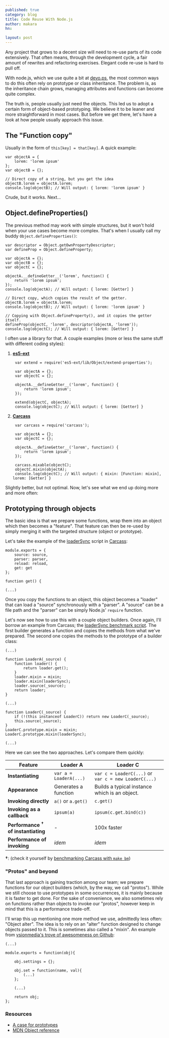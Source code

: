 ```yaml
---
published: true
category: blog
title: Code Reuse With Node.js
author: makara
hn: 

layout: post
---
```


Any project that grows to a decent size will need to re-use parts of its code extensively. That often means, through the development cycle, a fair amount of rewrites and refactoring exercises. Elegant code re-use is hard to pull off.

With node.js, which we use quite a bit at [devo.ps](http://devo.ps), the most common ways to do this often rely on prototype or class inheritance. The problem is, as the inheritance chain grows, managing attributes and functions can become quite complex.

The truth is, people usually just need the objects. This led us to adopt a certain form of object-based prototyping. We believe it to be leaner and more straightforward in most cases. But before we get there, let's have a look at how people usually approach this issue.

## The "Function copy"

Usually in the form of `this[key] = that[key]`. A quick example:

    var objectA = {
        lorem: 'lorem ipsum'
    };
    var objectB = {};
    
    // Direct copy of a string, but you get the idea
    objectB.lorem = objectA.lorem;
    console.log(objectB); // Will output: { lorem: 'lorem ipsum' }

Crude, but it works. Next...

## Object.defineProperties()

The previous method may work with simple structures, but it won't hold when your use cases become more complex. That's when I usually call my buddy `Object.defineProperties()`:

    var descriptor = Object.getOwnPropertyDescriptor;
    var defineProp = Object.defineProperty;
    
    var objectA = {};
    var objectB = {};
    var objectC = {};
    
    objectA.__defineGetter__('lorem', function() {
        return 'lorem ipsum';
    });
    console.log(objectA); // Will output: { lorem: [Getter] }
    
    // Direct copy, which copies the result of the getter.
    objectB.lorem = objectA.lorem;
    console.log(objectB); // Will output: { lorem: 'lorem ipsum' }
    
    // Copying with Object.defineProperty(), and it copies the getter itself.
    defineProp(objectC, 'lorem', descriptor(objectA, 'lorem'));
    console.log(objectC); // Will output: { lorem: [Getter] }

I often use a library for that. A couple examples (more or less the same stuff with different coding styles):

1. **[es5-ext](https://github.com/medikoo/es5-ext)**

        var extend = require('es5-ext/lib/Object/extend-properties');
        
        var objectA = {};
        var objectC = {};
        
        objectA.__defineGetter__('lorem', function() {
            return 'lorem ipsum';
        });
        
        extend(objectC, objectA);
        console.log(objectC); // Will output: { lorem: [Getter] }

2. **[Carcass](https://github.com/devo-ps/carcass)**

        var carcass = require('carcass');
        
        var objectA = {};
        var objectC = {};
        
        objectA.__defineGetter__('lorem', function() {
            return 'lorem ipsum';
        });
        
        carcass.mixable(objectC);
        objectC.mixin(objectA);
        console.log(objectC); // Will output: { mixin: [Function: mixin], lorem: [Getter] }

Slightly better, but not optimal. Now, let's see what we end up doing more and more often:

## Prototyping through objects

The basic idea is that we prepare some functions, wrap them into an object which then becomes a "feature". That feature can then be re-used by simply merging it with the targeted structure (object or prototype).

Let's take the example of the [loaderSync](https://github.com/devo-ps/carcass/blob/master/lib/proto/loaderSync.js) script in [Carcass](https://github.com/devo-ps/carcass):

    module.exports = {
        source: source,
        parser: parser,
        reload: reload,
        get: get
    };
    
    function get() {
    
    (...)

Once you copy the functions to an object, this object becomes a "loader" that can load a "source" synchronously with a "parser". A "source" can be a file path and the "parser" can be simply Node.js' `require` function.

Let's now see how to use this with a couple object builders. Once again, I'll borrow an example from Carcass; the [loaderSync benchmark script](https://github.com/devo-ps/carcass/blob/master/benchmark/proto.loaderSync.js). The first builder generates a function and copies the methods from what we've prepared. The second one copies the methods to the prototype of a builder class:

    (...)

    function LoaderA(_source) {
        function loader() {
            return loader.get();
        }
        loader.mixin = mixin;
        loader.mixin(loaderSync);
        loader.source(_source);
        return loader;
    }

    (...)

    function LoaderC(_source) {
        if (!(this instanceof LoaderC)) return new LoaderC(_source);
        this.source(_source);
    }
    LoaderC.prototype.mixin = mixin;
    LoaderC.prototype.mixin(loaderSync);
    
    (...)

Here we can see the two approaches. Let's compare them quickly:

Feature | Loader A | Loader C
--- | --- | ---
**Instantiating** | `var a = LoaderA(...)` | `var c = LoaderC(...)` or `var c = new LoaderC(...)`
**Appearance** | Generates a function | Builds a typical instance which is an object.
**Invoking directly** | `a()` or `a.get()` | `c.get()`
**Invoking as a callback** | `ipsum(a)` | `ipsum(c.get.bind(c))`
**Performance <sup>†</sup> of instantiating** | - | 100x faster
**Performance of invoking** | *idem* | *idem*

**†**: (check it yourself by [benchmarking Carcass with `make bm`](https://github.com/devo-ps/carcass/blob/master/Makefile))

### "Protos" and beyond

That last approach is gaining traction among our team; we prepare functions for our object builders (which, by the way, we call "protos"). While we still choose to use prototypes in some occurrences, it is mainly because it is faster to get done. For the sake of convenience, we also sometimes rely on functions rather than objects to invoke our "protos", however keep in mind that this is a performance trade-off.

I'll wrap this up mentioning one more method we use, admittedly less often: "Object alter". The idea is to rely on an "alter" function designed to change objects passed to it. This is sometimes also called a "mixin". An example from [vsionmedia's trove of awesomeness on Github](https://github.com/visionmedia/configurable.js):

    (...)
    
    module.exports = function(obj){
    
        obj.settings = {};
    
        obj.set = function(name, val){
            (...)
        };
    
        (...)
    
        return obj;
    };
    
### Resources

- [A case for prototypes](http://killdream.github.io/2011/10/09/understanding-javascript-oop.html)
- [MDN Object reference](https://developer.mozilla.org/en-US/docs/Web/JavaScript/Reference/Global_Objects/Object)
